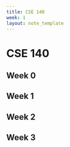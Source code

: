 ```yaml
---
title: CSE 140
week: 1
layout: note_template
---
```


# CSE 140

## Week 0

## Week 1

## Week 2

## Week 3
